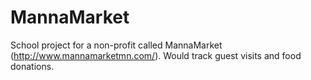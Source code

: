 # MannaMarket
School project for a non-profit called MannaMarket (http://www.mannamarketmn.com/). Would track guest visits and food donations.
